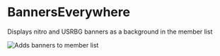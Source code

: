 # BannersEverywhere

Displays nitro and USRBG banners as a background in the member list

![Adds banners to member list](https://github.com/Vendicated/Vencord/assets/44179559/d8a3a2f2-8491-4a4f-b43e-22fdf46622e5)
